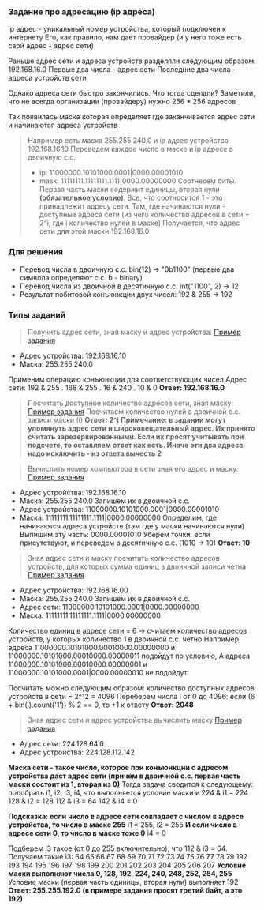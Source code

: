 ### Задание про адресацию (ip адреса)

ip адрес - уникальный номер устройства, который подключен к интернету
Его, как правило, нам дает провайдер (и у него тоже есть свой адрес - адрес сети)

Раньше адрес сети и адреса устройств разделяли следующим образом:
192.168.16.0
Первые два числа - адрес сети
Последние два числа - адреса устройств сети

Однако адреса сети быстро закончились. Что тогда сделали?
Заметили, что не всегда организации (провайдеру) нужно 256 * 256 адресов

Так появилась маска которая определяет где заканчивается адрес сети и начинаются адреса устройств
> Например есть маска 255.255.240.0 и ip адрес устройства 192.168.16.10
> Переведем каждое число в маске и ip адресе в двоичную с.с.
> - ip:   11000000.10101000.0001|0000.00001010
> - mask: 11111111.11111111.1111|0000.00000000
> Соотнесем биты. Первая часть маски содержит единицы, вторая нули **(обязательное условие)**.
> Все, что соотносится 1 - это принадлежит адресу сети.
> Там, где начинаются нули - доступные адреса сети (из чего количество адресов в сети = 2^i, где i количество нулей в маске)
> Получается, что адрес сети для этой маски 192.168.16.0

### Для решения
- Перевод числа в двоичную с.с. bin(12) -> "0b1100" (первые два символа определяют с.с. b - binary)
- Перевод числа из двоичной в десятичную с.с. int("1100", 2) -> 12
- Результат побитовой конъюнкции двух чисел: 192 & 255 -> 192

### Типы заданий

> Получить адрес сети, зная маску и адрес устройства:
> [Пример задания](https://inf-ege.sdamgia.ru/problem?id=60255)
- Адрес устройства: 192.168.16.10
- Маска:            255.255.240.0

Применим операцию конъюнкции для соответствующих чисел
Адрес сети: 192 & 255 . 168 & 255 . 16 & 240 . 10 & 0
**Ответ: 192.168.16.0**

> Посчитать доступное количество адресов сети, зная маску:
> [Пример задания](https://inf-ege.sdamgia.ru/problem?id=16888)
Посчитаем количество нулей в двоичной с.с. записи маски (i)
**Ответ: 2^i**
**Примечание: в задании могут упомянуть адрес сети и широковещательный адрес. Их принято считать зарезервированными. Если их просят учитывать при подсчете, то оставляем ответ как есть. Иначе эти два адреса надо исключить - из ответа вычесть 2**

> Вычислить номер компьютера в сети зная его адрес и маску:
> [Пример задания](https://inf-ege.sdamgia.ru/problem?id=2235)
- Адрес устройства: 192.168.16.10
- Маска:            255.255.240.0
Запишем их в двоичной с.с.
- Адрес устройства: 11000000.10101000.0001|0000.00001010
- Маска:            11111111.11111111.1111|0000.00000000
Определим, где начинаются адреса устройств (там где у маски начинаются нули)
Выпишим эту часть: 0000.00001010
Уберем точки, если присутствуют, и переведем в десятичную с.с. (1010 -> 10)
**Ответ: 10**

> Зная адрес сети и маску посчитать количество адресов устройств, для которых сумма единиц в двоичной записи четна
> [Пример задания](https://inf-ege.sdamgia.ru/problem?id=60255)
- Адрес устройства: 192.168.16.00
- Маска:            255.255.240.0
Запишем их в двоичной с.с.
- Адрес сети: 11000000.10101000.0001|0000.00000000
- Маска:      11111111.11111111.1111|0000.00000000

Количество единиц в адресе сети = 6 -> считаем количество адресов устройств, у которых количество 1 в двоичной с.с. четно
Например адреса 11000000.10101000.00010000.00000000 и 11000000.10101000.00010000.00000011 подойдут по условию,
А адреса 11000000.10101000.00010000.00000001 и 11000000.10101000.0001|0000.00000010 не подойдут

Посчитать можно следующим образом: количество доступных адресов устройств в сети = 2^12 = 4096
Переберем числа i от 0 до 4096: если (6 + bin(i).count('1')) % 2 == 0, то +1 к ответу
**Ответ: 2048**

> Зная адрес сети и адрес устройства вычислить маску
> [Пример задания](https://inf-ege.sdamgia.ru/problem?id=7669)
- Адрес сети:       224.128.64.0
- Адрес устройства: 224.128.112.142

**Маска сети - такое число, которое при конъюнкции с адресом устройства даст адрес сети (причем в двоичной с.с. первая часть маски состоит из 1, вторая из 0)**
Тогда задача сводится к следующему: подобрать i1, i2, i3, i4, что выполняется условие маски и
224 & i1 = 224
128 & i2 = 128
112 & i3 = 64
142 & i4 = 0

**Подсказка: если число в адресе сети совпадает с числом в адресе устройства, то число в маске 255**
i1 = 255, i2 = 255
**И если число в адресе сети 0, то число в маске тоже 0**
i4 = 0

Подберем i3 такое (от 0 до 255 включительно), что 112 & i3 = 64. Получаем такие i3:
64
65
66
67
68
69
70
71
72
73
74
75
76
77
78
79
192
193
194
195
196
197
198
199
200
201
202
203
204
205
206
207
**Условие маски выполняют числа 0, 128, 192, 224, 240, 248, 252, 254, 255**
Условие маски (первая часть единицы, вторая нули) выполняет 192
**Ответ: 255.255.192.0 (в примере задания просят третий байт, а это 192)**
